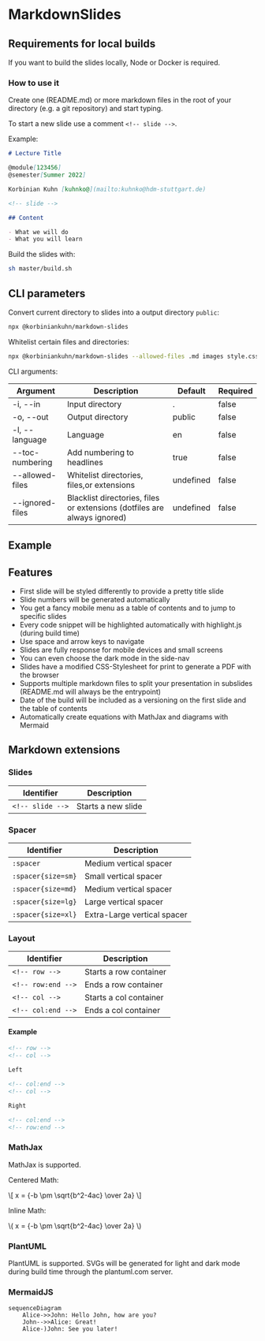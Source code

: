 # MarkdownSlides

<!-- slide -->

## Requirements for local builds

If you want to build the slides locally, Node or Docker is required.

### How to use it

Create one (README.md) or more markdown files in the root of your directory (e.g. a git repository) and start typing.

To start a new slide use a comment `<!-- slide -->`.

Example:

```markdown
# Lecture Title

@module[123456]
@semester[Summer 2022]

Korbinian Kuhn [kuhnko@](mailto:kuhnko@hdm-stuttgart.de)

<!-- slide -->

## Content

- What we will do
- What you will learn
```

Build the slides with:

```bash
sh master/build.sh
```

<!-- slide -->

## CLI parameters

Convert current directory to slides into a output directory `public`:

```bash
npx @korbiniankuhn/markdown-slides
```

Whitelist certain files and directories:

```bash
npx @korbiniankuhn/markdown-slides --allowed-files .md images style.css script.js
```

CLI arguments:

| Argument        | Description                                                              | Default   | Required |
| --------------- | ------------------------------------------------------------------------ | --------- | -------- |
| -i, --in        | Input directory                                                          | .         | false    |
| -o, --out       | Output directory                                                         | public    | false    |
| -l, --language  | Language                                                                 | en        | false    |
| --toc-numbering | Add numbering to headlines                                               | true      | false    |
| --allowed-files | Whitelist directories, files,or extensions                               | undefined | false    |
| --ignored-files | Blacklist directories, files or extensions (dotfiles are always ignored) | undefined | false    |

<!-- slide -->

## Example

<!-- slide -->

## Features

- First slide will be styled differently to provide a pretty title slide
- Slide numbers will be generated automatically
- You get a fancy mobile menu as a table of contents and to jump to specific slides
- Every code snippet will be highlighted automatically with highlight.js (during build time)
- Use space and arrow keys to navigate
- Slides are fully response for mobile devices and small screens
- You can even choose the dark mode in the side-nav
- Slides have a modified CSS-Stylesheet for print to generate a PDF with the browser
- Supports multiple markdown files to split your presentation in subslides (README.md will always be the entrypoint)
- Date of the build will be included as a versioning on the first slide and the table of contents
- Automatically create equations with MathJax and diagrams with Mermaid

<!-- slide -->

## Markdown extensions

<!-- slide -->

### Slides

| Identifier       | Description        |
| ---------------- | ------------------ |
| `<!-- slide -->` | Starts a new slide |

### Spacer

| Identifier         | Description                 |
| ------------------ | --------------------------- |
| `:spacer`          | Medium vertical spacer      |
| `:spacer{size=sm}` | Small vertical spacer       |
| `:spacer{size=md}` | Medium vertical spacer      |
| `:spacer{size=lg}` | Large vertical spacer       |
| `:spacer{size=xl}` | Extra-Large vertical spacer |

<!-- slide -->

### Layout

| Identifier         | Description            |
| ------------------ | ---------------------- |
| `<!-- row -->`     | Starts a row container |
| `<!-- row:end -->` | Ends a row container   |
| `<!-- col -->`     | Starts a col container |
| `<!-- col:end -->` | Ends a col container   |

#### Example

```markdown
<!-- row -->
<!-- col -->

Left

<!-- col:end -->
<!-- col -->

Right

<!-- col:end -->
<!-- row:end -->
```

<!-- slide -->

### MathJax

MathJax is supported.

Centered Math:

\\[ x = {-b \pm \sqrt{b^2-4ac} \over 2a} \\]

Inline Math:

\\( x = {-b \pm \sqrt{b^2-4ac} \over 2a} \\)

<!-- slide -->

### PlantUML

PlantUML is supported. SVGs will be generated for light and dark mode during build time through the plantuml.com server.

<!-- :::plantuml
@startuml
Alice -> Bob: Hello
Bob -> Alice: Hi
@enduml
::: -->

<!-- slide -->

### MermaidJS

```mermaid
sequenceDiagram
    Alice->>John: Hello John, how are you?
    John-->>Alice: Great!
    Alice-)John: See you later!
```
